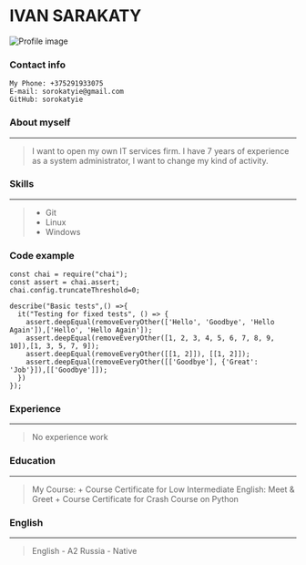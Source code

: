 #  IVAN SARAKATY
![Profile image](https://upload.wikimedia.org/wikipedia/commons/thumb/3/3a/Cat03.jpg/1024px-Cat03.jpg)
### Contact info

    My Phone: +375291933075
    E-mail: sorokatyie@gmail.com
    GitHub: sorokatyie

### About myself
***
>I want to open my own IT services firm. I have 7 years of experience as a system administrator, I want to change my kind of activity.

### Skills
***
>* Git
>* Linux
>* Windows

### Code example
```
const chai = require("chai");
const assert = chai.assert;
chai.config.truncateThreshold=0;

describe("Basic tests",() =>{
  it("Testing for fixed tests", () => {
    assert.deepEqual(removeEveryOther(['Hello', 'Goodbye', 'Hello Again']),['Hello', 'Hello Again']);
    assert.deepEqual(removeEveryOther([1, 2, 3, 4, 5, 6, 7, 8, 9, 10]),[1, 3, 5, 7, 9]);
    assert.deepEqual(removeEveryOther([[1, 2]]), [[1, 2]]);
    assert.deepEqual(removeEveryOther([['Goodbye'], {'Great': 'Job'}]),[['Goodbye']]);
  })
});
```
### Experience
***
>No experience work

### Education
***
>My Course: 
    + Course Certificate for Low Intermediate English: Meet & Greet
    + Course Certificate for Crash Course on Python

### English
***
>English - A2
>Russia - Native


